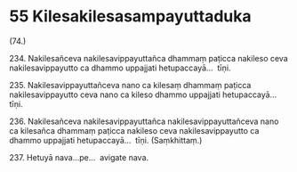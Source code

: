 

# 55 Kilesakilesasampayuttaduka


(74.)

234\. Nakilesañceva nakilesavippayuttañca dhammaṃ paṭicca nakileso ceva nakilesavippayutto ca dhammo uppajjati hetupaccayā…  tīṇi.

235\. Nakilesavippayuttañceva nano ca kilesaṃ dhammaṃ paṭicca nakilesavippayutto ceva nano ca kileso dhammo uppajjati hetupaccayā…  tīṇi.

236\. Nakilesañceva nakilesavippayuttañca nakilesavippayuttañceva nano ca kilesañca dhammaṃ paṭicca nakileso ceva nakilesavippayutto ca dhammo uppajjati hetupaccayā…  tīṇi. (Saṃkhittaṃ.)

237\. Hetuyā nava…pe…  avigate nava.



